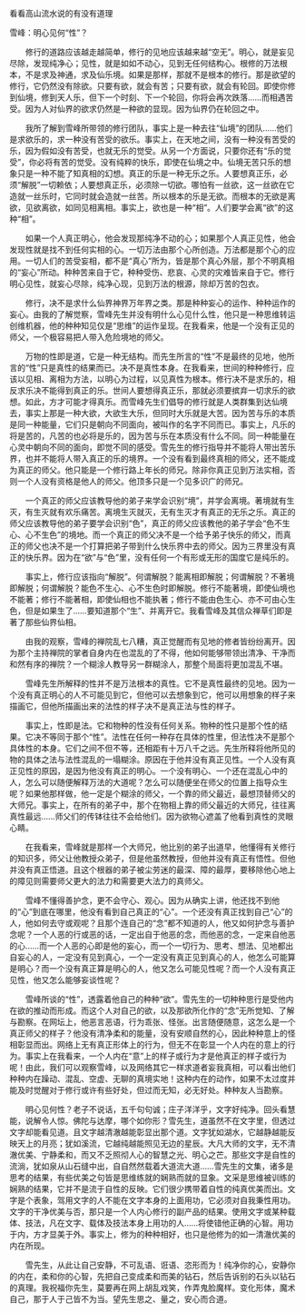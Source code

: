 看看高山流水说的有没有道理


雪峰：明心见何“性”？

　　修行的道路应该越走越简单，修行的见地应该越来越“空无”。明心，就是妄见尽除，发现纯净心；见性，就是如如不动心，见到无任何结构心。根修的万法根本，不是求及神通，求及仙乐境。如果是那样，那就不是根本的修行。那是欲望的修行，它仍然没有除欲。只要有欲，就会有苦；只要有欲，就会有轮回。即使你修到仙境，修到天人乐，但下一个时刻、下一个轮回，你将会再次跌落……而相遇苦受。因为人对仙界的欲求仍然是一种欲的显现。因为仙界仍在轮回之中。

　　我所了解到雪峰所带领的修行团队，事实上是一种去往“仙境”的团队……他们是求欲乐的，求一种没有苦受的欲乐。事实上，在天地之间，没有一种没有苦受的乐，因为假如没有苦受，也就无乐的觉受。从另一个方面说，只要你还有“乐的觉受”，你必将有苦的觉受。没有纯粹的快乐，即使在仙境之中。仙境无苦只乐的想象只是一种不能了知真相的幻想。真正的乐是一种无乐之乐。人要想真正乐，必须“解脱”一切赖依；人要想真正乐，必须除一切欲。哪怕有一丝欲，这一丝欲在它造就一丝乐时，它同时就会造就一丝苦。所以根本的乐是无欲。而根本的无欲是离欲，见欲离欲，如同见相离相。事实上，欲也是一种“相”。人们要学会离“欲”的这种“相”。

　　如果一个人真正明心，他会发现那纯净不动的心；如果那个人真正见性，他会发现性就是找不到任何实相的心。一切万法由那个心所创造。万法都是那个心的应用。一切人们的苦受妄相，都不是“真心”所为，皆是那个真心外层，那个不明真相的“妄心”所动。种种苦来自于它，种种受伤、悲哀、心灵的灾难皆来自于它。修行明心见性，就妄心尽除，纯净心现，见到万法的根源，除却万苦的包衣。

　　修行，决不是求什么仙界神界万年界之类。那是种种妄心的运作、种种运作的妄心。由我的了解觉察，雪峰先生并没有明什么心见什么性，他只是一种思维转运创维机器，他的种种知见仅是“思维”的运作呈现。在我看来，他是一个没有正见的师父，一个极容易把人带入危险境地的师父。

　　万物的性即是道，它是一种无结构。而先生所言的“性”不是最终的见地，他所言的“性”只是真性的结果而已。决不是真性本身。在我看来，世间的种种修行，应该以见相、离相为方法，以明心为过程，以见真性为根本。修行决不是求乐的，相反求乐决不能得到真正的乐。世间人要想得真正乐，那就必须要摈弃一切求乐的欲想。如此，方才可能才得真乐。而雪峰先生们倡导的修行就是人类群集到达仙境去，事实上那是一种大欲，大欲生大乐，但同时大乐就是大苦。因为苦与乐的本质是同一种能量，它们只是朝向不同面向，被叫作的名字不同而已。事实上，凡乐的将是苦的，凡苦的也必将是乐的，因为苦与乐在本质没有什么不同。同一种能量在心灵中朝向不同的面向，即觉不同的感受。雪先生的修行指导并不能将人带出苦乐界，也并不能将人带入真正的乐的境界。一个没有看到最终真相的师父，还不能成为真正的师父。他只能是一个修行路上年长的师兄。除非你真正见到万法实相，否则一个人没有资格是他人的师父。他顶多只是一个见多识广的师兄。

　　一个真正的师父应该教导他的弟子来学会识别“境”，并学会离境。著境就有生灭，有生灭就有欢乐痛苦。离境生灭就灭，无有生灭才有真正的无乐之乐。真正的师父应该教导他的弟子要学会识别“色”，真正的师父应该教他的弟子学会“色不生心、心不生色”的境地。而一个真正的师父决不是一个给予弟子快乐的师父，而真正的师父也决不是一个打算把弟子带到什么快乐界中去的师父。因为三界里没有真正的快乐界。因为在“欲”与“色”里，没有任何一个有形或无形的国度它是纯乐的。

　　事实上，修行应该指向“解脱”。何谓解脱？能离相即解脱；何谓解脱？不著境即解脱；何谓解脱？能色不生心、心不生色时即解脱。修行不能著境，即使仙境也不能著；修行不能著相，即使仙相也不能执著；修行不能由色生心、亦不可由心生色，但是如果生了……要知道那个“生”、并离开它。我看雪峰及其信众禅草们即是著了那些仙界仙相。

　　由我的观察，雪峰的禅院乱七八糟，真正觉醒而有见地的修者皆纷纷离开。因为那个主持禅院的掌者自身内在也混乱的了不得，他如何能够带领出清净、干净而和然有序的禅院？一个糊涂人教导另一群糊涂人，那整个局面将更加混乱不堪。

　　雪峰先生所解释的性并不是万法根本的真性。它不是真性最终的见地。因为一个没有真正明心的人不可能见到它，但他可以去想象到它，他可以用想象的样子来描画它，但他所描画出来的法性的样子决不是真正法与性的样子。

　　事实上，性即是法。它和物种的性没有任何关系。物种的性只是那个性的结果。它决不等同于那个“性”。法性在任何一种存在具体的性里，但法性决不是那个具体性的本身。它们之间不但不等，还相距有十万八千之远。先生所释将他所见的物的具体之法与法性混乱的一塌糊涂。原因在于他并没有真正见性。一个人没有真正见性的原因，是因为他没有真正的明心。一个没有明心、一个还在混乱心中的人，怎么可以随便解释万法的大道呢？怎么可以随便坐在师父的位置上指导众生呢？如果他那样做，他一定是个糊涂的师父，一个靠的师父最近，最想顶替师父的大师兄。事实上，在所有的弟子中，那个在物相上靠的师父最近的大师兄，往往离真性最远......师父们的传钵往往不会给他们。因为欲物心遮盖了他看到真性的灵眼心睛。

　　在我看来，雪峰就是那样一个大师兄，他比别的弟子出道早，他懂得有关修行的知识多，师父让他教授众弟子，但是他虽然教授，但他并没有真正有悟性。但他并没有真正悟道。且这个根器的弟子被尘劳迷的最深、障的最厚，要移除他心地上的障见则需要师父更大的法力和需要更大法力的真师父。

　　雪峰不懂得善护念，更不会守心、观心。因为从确实上讲，他还找不到他的“心”到底在哪里，他没有看到自己真正的“心”。一个还没有真正找到自己“心”的人，他如何去守或观呢？且那个连自己的“念”都不知道的人，他又如何护念与善护念呢？一个人恶的行或恶的话，一定出自于他恶的念，而他恶的念，一定来自他恶的心……而一个人恶的心即是他的妄心，而一个一切行为、思考、想法、见地都出自妄心的人，一定没有见到真心，一个一定没有真正见到真心的人，他怎么可能算是明心？而一个没有真正算是明心的人，他又怎么可能见性呢？而一个人没有真正见性，他又怎么能够妄谈性呢？

　　雪峰所谈的“性”，透露着他自己的种种“欲”。雪先生的一切种种思行是受他内在欲的推动而形成。而这个人对自己的欲，以及那欲所化作的“念”无所觉知、了解与勘察。在网坛上，他恶言恶语，行为乖张、怪张。出言随便随意，这怎么是一个真正师父的样子？他没有清净柔和的能量，没有安顺自然的心，因此种种意上的怪相彰显而出。网络上无有真正形体上的行为，但无不在彰显一个人内在的意上的行为。事实上在我看来，一个人内在“意”上的样子或行为才是他真正的样子或行为呢！由此，我们可以观察雪峰，以及网络其它一样求道者妄我真相，可以看出他们种种内在躁动、混乱、空虚、无聊的真境实地！这种内在的动作，如果不太过度并能及时觉醒对于修行或许有些好处，但过而无知，必无好处。种种友人当勘察。

　　明心见何性？老子不说话，五千句句诚；庄子洋洋乎，文字好纯净。回头看慧能，说解令人惊。佛陀与达摩，哪个如你形？雪先生，道虽然不在文字里，但透过文字却能看见道。且文字越清澈越能彰显出那个道。文字犹如湖水，它越静越能反映天上的月亮；犹如溪流，它越纯越能照见无边的星辰。大凡大师的文字，无不清澈优美、宁静柔和，而又不乏照彻人心的智慧之光、明心之芒。那些文字是自性的流淌，犹如泉从山石缝中出，自自然然载着大道流大道……雪先生的文集，诸多是思考的结果，有些优美之句皆是思维练就的娴熟而就的显象。文采是思维被训练的娴熟的结果，它并不是流于自性的反映。它们很少携带着自性的纯真优美而出。文字是个表象，驾用文字的人不能在文字本身的上面用功，它必须对自我秉性用功。文字的干净优美与否，那只是一个人内心修行的副产品的结果。使用文字或某种载体、技法，凡在文字、载体及技法本身上用功的人……将使错他正确的心智。用功于内，方才显美于外。事实上，修为的种种相好，也只是他修为的如一清澈优美的内在所现。

　　雪先生，从此让自己安静，不可乱语、诳语、恣形而为！纯净你的心，安静你的内在，柔和你的心智，先把自己变成柔和而美的钻石，然后告诉别的石头以钻石的真理。我祝福你先生，莫要再在网上胡乱戏笑，作弄鬼脸魔样。变化形体，魔术自己，那于人于己皆不为当。望先生思之、量之，安心而合道。



